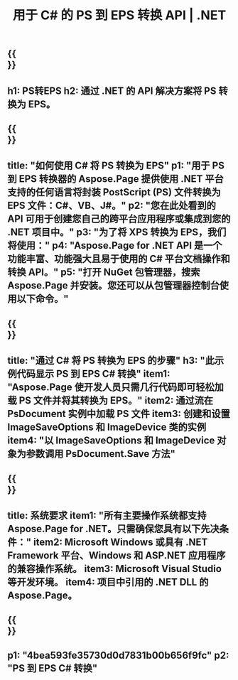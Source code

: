 ﻿---
translation: true
template: /_templates/_conversion-child-net.md
title: 用于 C# 的 PS 到 EPS 转换 API | .NET
url: /net/conversion/ps-to-eps/
description: PS 到 EPS C# 转换的示例代码。使用 API 示例代码在 VB.NET、Asp.NET 或任何基于 .NET 的应用程序中将 PS 文件批量转换为 EPS。
informat: PS
outformat: EPS
otherformats: XPS EPS
---

{{<section banner>}}
---
h1: PS转EPS
h2: 通过 .NET 的 API 解决方案将 PS 转换为 EPS。
---

{{<section overview>}}
---
title: "如何使用 C# 将 PS 转换为 EPS"
p1: "用于 PS 到 EPS 转换器的 Aspose.Page 提供使用 .NET 平台支持的任何语言将封装 PostScript (PS) 文件转换为 EPS 文件：C#、VB、J#。"
p2: "您在此处看到的 API 可用于创建您自己的跨平台应用程序或集成到您的 .NET 项目中。"
p3: "为了将 XPS 转换为 EPS，我们将使用："
p4: "Aspose.Page for .NET API 是一个功能丰富、功能强大且易于使用的 C# 平台文档操作和转换 API。"
p5: "打开 NuGet 包管理器，搜索 Aspose.Page 并安装。您还可以从包管理器控制台使用以下命令。"
---

{{<section feature1>}}
---
title: "通过 C# 将 PS 转换为 EPS 的步骤"
h3: "此示例代码显示 PS 到 EPS C# 转换"
item1: "Aspose.Page 使开发人员只需几行代码即可轻松加载 PS 文件并将其转换为 EPS。"
item2: 通过流在 PsDocument 实例中加载 PS 文件
item3: 创建和设置 ImageSaveOptions 和 ImageDevice 类的实例
item4: "以 ImageSaveOptions 和 ImageDevice 对象为参数调用 PsDocument.Save 方法"
---

{{<section feature2>}}
---
title: 系统要求
item1: "所有主要操作系统都支持 Aspose.Page for .NET。只需确保您具有以下先决条件："
item2: Microsoft Windows 或具有 .NET Framework 平台、Windows 和 ASP.NET 应用程序的兼容操作系统。
item3: Microsoft Visual Studio 等开发环境。
item4: 项目中引用的 .NET DLL 的 Aspose.Page。
---

{{<section gist>}}
---
p1: "4bea593fe35730d0d7831b00b656f9fc"
p2: "PS 到 EPS C# 转换"
---

